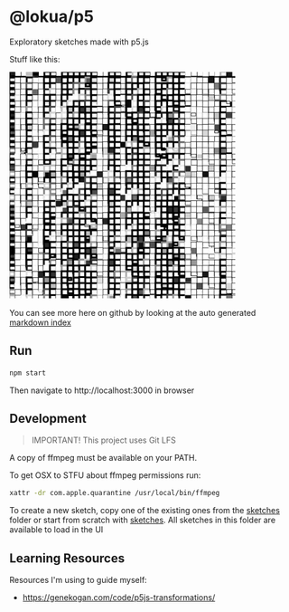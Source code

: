 # @lokua/p5

Exploratory sketches made with p5.js

Stuff like this:

<img src="images/1000x/grid4-u2m4.png" alt="images/1000x/grid4-u2m4.png" width="400">

You can see more here on github by looking at the auto generated
[markdown index](index.md)

## Run

```sh
npm start
```

Then navigate to http://localhost:3000 in browser

## Development

> IMPORTANT! This project uses Git LFS

A copy of ffmpeg must be available on your PATH.

To get OSX to STFU about ffmpeg permissions run:

```sh
xattr -dr com.apple.quarantine /usr/local/bin/ffmpeg
```

To create a new sketch, copy one of the existing ones from the
[sketches](src/sketches) folder or start from scratch with
[sketches](src/sketches/template.mjs). All sketches in this folder are available
to load in the UI

## Learning Resources

Resources I'm using to guide myself:

- https://genekogan.com/code/p5js-transformations/
